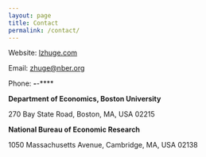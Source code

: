 ```yaml
---
layout: page
title: Contact
permalink: /contact/
---
```


Website: [lzhuge.com]

Email: [zhuge@nber.org]

Phone: ***-***-****

**Department of Economics, Boston University**

270 Bay State Road, Boston, MA, USA 02215

**National Bureau of Economic Research**

1050 Massachusetts Avenue, Cambridge, MA, USA 02138

[lzhuge.com]: https://lzhuge.com

[zhuge@nber.org]: mailto:zhuge@nber.org
